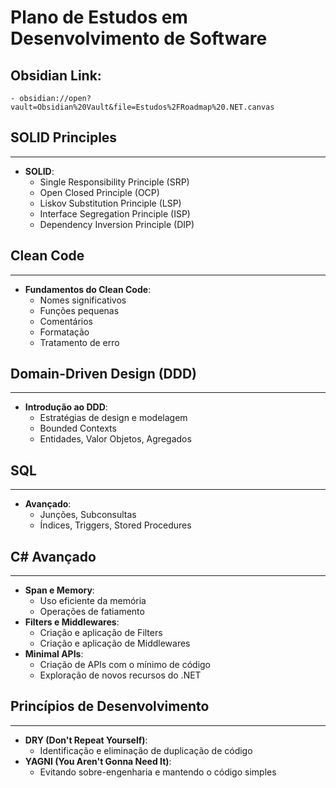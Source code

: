 # Plano de Estudos em Desenvolvimento de Software
## Obsidian Link:
    - obsidian://open?vault=Obsidian%20Vault&file=Estudos%2FRoadmap%20.NET.canvas

## SOLID Principles
---
- **SOLID**:
    - Single Responsibility Principle (SRP)
    - Open Closed Principle (OCP)
    - Liskov Substitution Principle (LSP)
    - Interface Segregation Principle (ISP)
    - Dependency Inversion Principle (DIP)

## Clean Code
---
- **Fundamentos do Clean Code**:
    - Nomes significativos
    - Funções pequenas
    - Comentários
    - Formatação
    - Tratamento de erro

## Domain-Driven Design (DDD)
---
- **Introdução ao DDD**:
    - Estratégias de design e modelagem
    - Bounded Contexts
    - Entidades, Valor Objetos, Agregados

## SQL
---
- **Avançado**:
    - Junções, Subconsultas
    - Índices, Triggers, Stored Procedures

## C# Avançado
---
- **Span<T> e Memory<T>**:
    - Uso eficiente da memória
    - Operações de fatiamento
- **Filters e Middlewares**:
    - Criação e aplicação de Filters
    - Criação e aplicação de Middlewares
- **Minimal APIs**:
    - Criação de APIs com o mínimo de código
    - Exploração de novos recursos do .NET

## Princípios de Desenvolvimento
---
- **DRY (Don't Repeat Yourself)**:
    - Identificação e eliminação de duplicação de código
- **YAGNI (You Aren't Gonna Need It)**:
    - Evitando sobre-engenharia e mantendo o código simples
